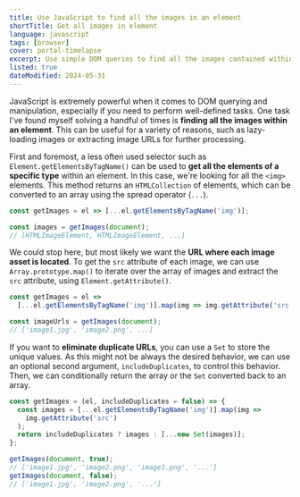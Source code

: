 ```yaml
---
title: Use JavaScript to find all the images in an element
shortTitle: Get all images in element
language: javascript
tags: [browser]
cover: portal-timelapse
excerpt: Use simple DOM queries to find all the images contained within an element.
listed: true
dateModified: 2024-05-31
---
```


JavaScript is extremely powerful when it comes to DOM querying and manipulation, especially if you need to perform well-defined tasks. One task I've found myself solving a handful of times is **finding all the images within an element**. This can be useful for a variety of reasons, such as lazy-loading images or extracting image URLs for further processing.

First and foremost, a less often used selector such as `Element.getElementsByTagName()` can be used to **get all the elements of a specific type** within an element. In this case, we're looking for all the `<img>` elements. This method returns an `HTMLCollection` of elements, which can be converted to an array using the spread operator (`...`).

```js
const getImages = el => [...el.getElementsByTagName('img')];

const images = getImages(document);
// [HTMLImageElement, HTMLImageElement, ...]
```

We could stop here, but most likely we want the **URL where each image asset is located**. To get the `src` attribute of each image, we can use `Array.prototype.map()` to iterate over the array of images and extract the `src` attribute, using `Element.getAttribute()`.

```js
const getImages = el =>
  [...el.getElementsByTagName('img')].map(img => img.getAttribute('src'));

const imageUrls = getImages(document);
// ['image1.jpg', 'image2.png', ...]
```

If you want to **eliminate duplicate URLs**, you can use a `Set` to store the unique values. As this might not be always the desired behavior, we can use an optional second argument, `includeDuplicates`, to control this behavior. Then, we can conditionally return the array or the `Set` converted back to an array.

```js
const getImages = (el, includeDuplicates = false) => {
  const images = [...el.getElementsByTagName('img')].map(img =>
    img.getAttribute('src')
  );
  return includeDuplicates ? images : [...new Set(images)];
};

getImages(document, true);
// ['image1.jpg', 'image2.png', 'image1.png', '...']
getImages(document, false);
// ['image1.jpg', 'image2.png', '...']
```
